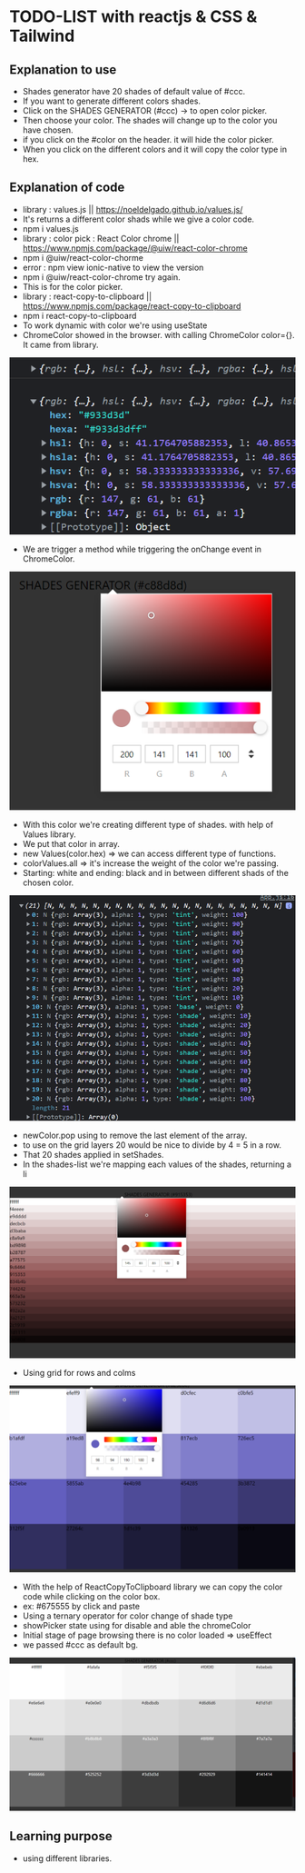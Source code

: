 # TODO-LIST with reactjs & CSS & Tailwind

## Explanation to use

- Shades generator have 20 shades of default value of #ccc.
- If you want to generate different colors shades.
- Click on the SHADES GENERATOR (#ccc) -> to open color picker. 
- Then choose your color. The shades will change up to the color you have chosen.
- if you click on the #color on the header. it will hide the color picker.
- When you click on the different colors and it will copy the color type in hex.


## Explanation of code

- library : values.js || https://noeldelgado.github.io/values.js/
- It's returns a different color shads while we give a color code.
- npm i values.js
- library : color pick : React Color chrome || https://www.npmjs.com/package/@uiw/react-color-chrome
- npm i @uiw/react-color-chorme
- error : npm view ionic-native to view the version
- npm i @uiw/react-color-chrome try again.
- This is for the color picker.
- library : react-copy-to-clipboard || https://www.npmjs.com/package/react-copy-to-clipboard
- npm i react-copy-to-clipboard
- To work dynamic with color we're using useState
- ChromeColor showed in the browser. with calling ChromeColor color={}. It came from library.

![Probs classcomp](public/asset/color-chrome.png)

- We are trigger a method while triggering the onChange event in ChromeColor.

![Probs classcomp](public/asset/setcolor.png)

- With this color we're creating different type of shades. with help of Values library.
- We put that color in array.
- new Values(color.hex) => we can access different type of functions.
- colorValues.all => it's increase the weight of the color we're passing. 
- Starting: white and ending: black and in between different shads of the chosen color.

![Probs classcomp](public/asset/colors21.PNG)

- newColor.pop using to remove the last element of the array.
- to use on the grid layers 20 would be nice to divide by 4 = 5 in a row.
- That 20 shades applied in setShades.
- In the shades-list we're mapping each values of the shades, returning a li

![Probs classcomp](public/asset/array20_li.png)

- Using grid for rows and colms

![Probs classcomp](public/asset/gridcolor.PNG)

- With the help of ReactCopyToClipboard library we can copy the color code while clicking on the color box.
- ex: #675555 by click and paste
- Using a ternary operator for color change of shade type
- showPicker state using for disable and able the chromeColor
- Initial stage of page browsing there is no color loaded => useEffect
- we passed #ccc as default bg.

![Probs classcomp](public/asset/initial.PNG)


 

## Learning purpose

- using different libraries. 






